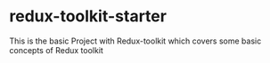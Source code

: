 # redux-toolkit-starter
This is the basic Project with Redux-toolkit which covers some basic concepts of Redux toolkit

